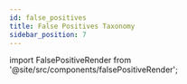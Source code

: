 ```yaml
---
id: false_positives
title: False Positives Taxonomy
sidebar_position: 7
---
```


import FalsePositiveRender from '@site/src/components/falsePositiveRender';


<FalsePositiveRender/>